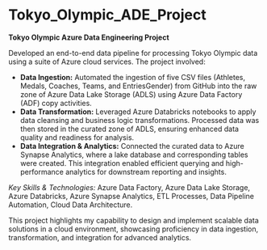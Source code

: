 # Tokyo_Olympic_ADE_Project

**Tokyo Olympic Azure Data Engineering Project**

Developed an end-to-end data pipeline for processing Tokyo Olympic data using a suite of Azure cloud services. The project involved:

- **Data Ingestion:** Automated the ingestion of five CSV files (Athletes, Medals, Coaches, Teams, and EntriesGender) from GitHub into the raw zone of Azure Data Lake Storage (ADLS) using Azure Data Factory (ADF) copy activities.
- **Data Transformation:** Leveraged Azure Databricks notebooks to apply data cleansing and business logic transformations. Processed data was then stored in the curated zone of ADLS, ensuring enhanced data quality and readiness for analysis.
- **Data Integration & Analytics:** Connected the curated data to Azure Synapse Analytics, where a lake database and corresponding tables were created. This integration enabled efficient querying and high-performance analytics for downstream reporting and insights.

*Key Skills & Technologies:* Azure Data Factory, Azure Data Lake Storage, Azure Databricks, Azure Synapse Analytics, ETL Processes, Data Pipeline Automation, Cloud Data Architecture.

This project highlights my capability to design and implement scalable data solutions in a cloud environment, showcasing proficiency in data ingestion, transformation, and integration for advanced analytics.
